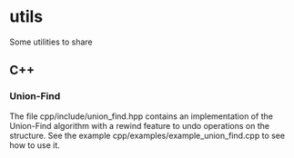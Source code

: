 # utils
Some utilities to share

## C++

### Union-Find

The file cpp/include/union_find.hpp contains an implementation of the
Union-Find algorithm with a rewind feature to undo operations on the
structure. See the example cpp/examples/example_union_find.cpp to see
how to use it.